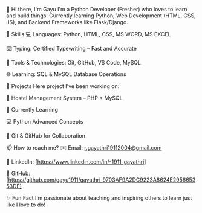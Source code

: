 👋 Hi there, I'm Gayu
I'm a Python Developer (Fresher) who loves to learn and build things!
Currently learning Python, Web Development (HTML, CSS, JS), and Backend Frameworks like Flask/Django.

🚀 Skills
💻 Languages: Python, HTML, CSS, MS WORD, MS EXCEL

⌨️ Typing: Certified Typewriting – Fast and Accurate

🧰 Tools & Technologies: Git, GitHub, VS Code, MySQL

🌐 Learning: SQL & MySQL Database Operations

📂 Projects
Here project I’ve been working on:

🏨 Hostel Management System – PHP + MySQL 

🌱 Currently Learning

💻 Python Advanced Concepts

🧰 Git & GitHub for Collaboration

📫 How to reach me?
✉️ Email: r.gayathri19112004@gmail.com

🔗 LinkedIn: [https://www.linkedin.com/in/-1911-gayathri]

🐍 GitHub: [https://github.com/gayu1911/gayathri_9703AF9A2DC9223A8624E295665353DF]

✨ Fun Fact
I’m passionate about teaching and inspiring others to learn just like I love to do!

